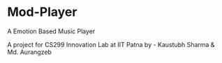 # Mod-Player
A Emotion Based Music Player

A  project for CS299 Innovation Lab at IIT Patna by - Kaustubh Sharma & Md. Aurangzeb 

